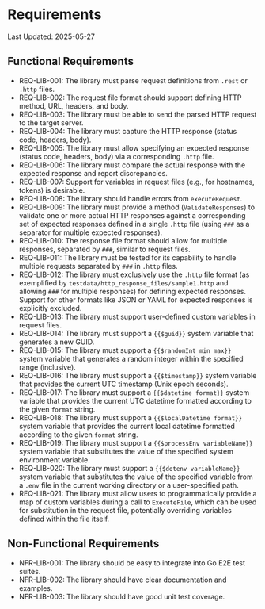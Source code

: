 # Requirements

Last Updated: 2025-05-27

## Functional Requirements

- REQ-LIB-001: The library must parse request definitions from `.rest` or `.http` files.
- REQ-LIB-002: The request file format should support defining HTTP method, URL, headers, and body.
- REQ-LIB-003: The library must be able to send the parsed HTTP request to the target server.
- REQ-LIB-004: The library must capture the HTTP response (status code, headers, body).
- REQ-LIB-005: The library must allow specifying an expected response (status code, headers, body) via a corresponding `.http` file.
- REQ-LIB-006: The library must compare the actual response with the expected response and report discrepancies.
- REQ-LIB-007: Support for variables in request files (e.g., for hostnames, tokens) is desirable.
- REQ-LIB-008: The library should handle errors from `executeRequest`.
- REQ-LIB-009: The library must provide a method (`ValidateResponses`) to validate one or more actual HTTP responses against a corresponding set of expected responses defined in a single `.http` file (using `###` as a separator for multiple expected responses).
- REQ-LIB-010: The response file format should allow for multiple responses, separated by `###`, similar to request files.
- REQ-LIB-011: The library must be tested for its capability to handle multiple requests separated by `###` in `.http` files.
- REQ-LIB-012: The library must exclusively use the `.http` file format (as exemplified by `testdata/http_response_files/sample1.http` and allowing `###` for multiple responses) for defining expected responses. Support for other formats like JSON or YAML for expected responses is explicitly excluded.
- REQ-LIB-013: The library must support user-defined custom variables in request files.
- REQ-LIB-014: The library must support a `{{$guid}}` system variable that generates a new GUID.
- REQ-LIB-015: The library must support a `{{$randomInt min max}}` system variable that generates a random integer within the specified range (inclusive).
- REQ-LIB-016: The library must support a `{{$timestamp}}` system variable that provides the current UTC timestamp (Unix epoch seconds).
- REQ-LIB-017: The library must support a `{{$datetime format}}` system variable that provides the current UTC datetime formatted according to the given `format` string.
- REQ-LIB-018: The library must support a `{{$localDatetime format}}` system variable that provides the current local datetime formatted according to the given `format` string.
- REQ-LIB-019: The library must support a `{{$processEnv variableName}}` system variable that substitutes the value of the specified system environment variable.
- REQ-LIB-020: The library must support a `{{$dotenv variableName}}` system variable that substitutes the value of the specified variable from a `.env` file in the current working directory or a user-specified path.
- REQ-LIB-021: The library must allow users to programmatically provide a map of custom variables during a call to `ExecuteFile`, which can be used for substitution in the request file, potentially overriding variables defined within the file itself.

## Non-Functional Requirements

- NFR-LIB-001: The library should be easy to integrate into Go E2E test suites.
- NFR-LIB-002: The library should have clear documentation and examples.
- NFR-LIB-003: The library should have good unit test coverage.
